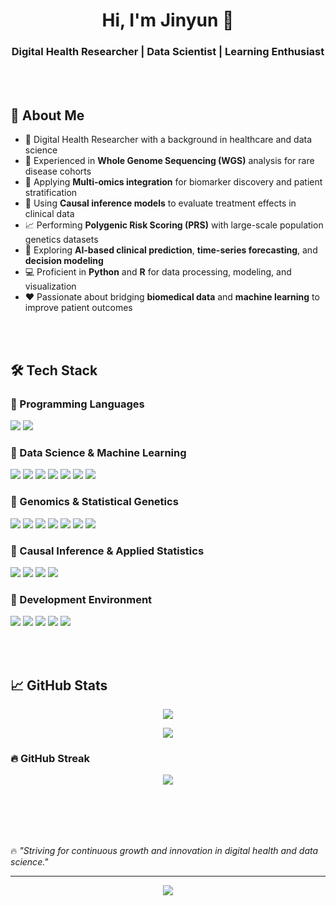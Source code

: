 <h1 align="center">Hi, I'm Jinyun 👋</h1>
<h3 align="center">Digital Health Researcher | Data Scientist | Learning Enthusiast</h3>

<br><br>

## 🌱 About Me
- 🔬 Digital Health Researcher with a background in healthcare and data science  
- 🧬 Experienced in **Whole Genome Sequencing (WGS)** analysis for rare disease cohorts  
- 🧪 Applying **Multi-omics integration** for biomarker discovery and patient stratification  
- 🧠 Using **Causal inference models** to evaluate treatment effects in clinical data  
- 📈 Performing **Polygenic Risk Scoring (PRS)** with large-scale population genetics datasets  
- 🤖 Exploring **AI-based clinical prediction**, **time-series forecasting**, and **decision modeling**  
- 💻 Proficient in **Python** and **R** for data processing, modeling, and visualization  
- ❤️ Passionate about bridging **biomedical data** and **machine learning** to improve patient outcomes  

<br><br>

## 🛠️ Tech Stack
### 🔹 Programming Languages
<p>
  <img src="https://img.shields.io/badge/Python-3776AB?style=for-the-badge&logo=python&logoColor=white" />
  <img src="https://img.shields.io/badge/R-276DC3?style=for-the-badge&logo=r&logoColor=white" />
</p>

### 🔹 Data Science & Machine Learning
<p>
  <img src="https://img.shields.io/badge/scikit--learn-F7931E?style=for-the-badge&logo=scikit-learn&logoColor=white" />
  <img src="https://img.shields.io/badge/PyTorch-EE4C2C?style=for-the-badge&logo=pytorch&logoColor=white" />
  <img src="https://img.shields.io/badge/Skforecast-3A7D44?style=for-the-badge&logo=python&logoColor=white" />
  <img src="https://img.shields.io/badge/Matplotlib-11557C?style=for-the-badge&logo=matplotlib&logoColor=white" />
  <img src="https://img.shields.io/badge/Seaborn-009688?style=for-the-badge&logo=seaborn&logoColor=white" />
  <img src="https://img.shields.io/badge/Pandas-150458?style=for-the-badge&logo=pandas&logoColor=white" />
  <img src="https://img.shields.io/badge/NumPy-013243?style=for-the-badge&logo=numpy&logoColor=white" />
</p>


### 🔹 Genomics & Statistical Genetics
<p>
  <img src="https://img.shields.io/badge/PLINK-00599C?style=for-the-badge&logoColor=white" />
  <img src="https://img.shields.io/badge/GATK-5272B4?style=for-the-badge&logoColor=white" />
  <img src="https://img.shields.io/badge/PRS--CSx-800080?style=for-the-badge&logoColor=white" />
  <img src="https://img.shields.io/badge/bcftools-CC0000?style=for-the-badge&logoColor=white" />
  <img src="https://img.shields.io/badge/vcftools-4B0082?style=for-the-badge&logoColor=white" />
  <img src="https://img.shields.io/badge/bedtools-008080?style=for-the-badge&logoColor=white" />
  <img src="https://img.shields.io/badge/SAMtools-191970?style=for-the-badge&logoColor=white" />
</p>

### 🔹 Causal Inference & Applied Statistics
<p>
  <img src="https://img.shields.io/badge/EconML-00457C?style=for-the-badge&logo=python&logoColor=white" />
  <img src="https://img.shields.io/badge/CausalForestDML-228B22?style=for-the-badge&logo=python&logoColor=white" />
  <img src="https://img.shields.io/badge/DoWhy-4B0082?style=for-the-badge&logo=python&logoColor=white" />
  <img src="https://img.shields.io/badge/GRF-R-blue?style=for-the-badge&logo=r&logoColor=white" />
</p>

### 🔹 Development Environment
<p>
  <img src="https://img.shields.io/badge/Jupyter-F37626?style=for-the-badge&logo=jupyter&logoColor=white" />
  <img src="https://img.shields.io/badge/Anaconda-44A833?style=for-the-badge&logo=anaconda&logoColor=white" />
  <img src="https://img.shields.io/badge/VS%20Code-007ACC?style=for-the-badge&logo=visualstudiocode&logoColor=white" />
  <img src="https://img.shields.io/badge/Git-F05032?style=for-the-badge&logo=git&logoColor=white" />
  <img src="https://img.shields.io/badge/Ubuntu-E95420?style=for-the-badge&logo=ubuntu&logoColor=white" />
</p>

<br><br>

## 📈 GitHub Stats
<p align="center">
  <img src="https://github-readme-stats.vercel.app/api/top-langs/?username=JinyunKim&layout=compact&theme=transparent" />
</p>

<p align="center">
  <img src="https://github-profile-summary-cards.vercel.app/api/cards/profile-details?username=JinyunKim&theme=transparent" />
</p>

### 🔥 GitHub Streak
<p align="center">
  <img src="https://github-readme-streak-stats.herokuapp.com/?user=JinyunKim&theme=transparent" />
</p>

<br><br>
---

🔥 *"Striving for continuous growth and innovation in digital health and data science."*

---
<p align="center">
  <img src="https://hits.seeyoufarm.com/api/count/incr/badge.svg?url=https://github.com/JinyunKim&count_bg=%230084ff&title_bg=%2300458c&icon=&icon_color=%23E7E7E7&title=visitors&edge_flat=false"/>
</p>
